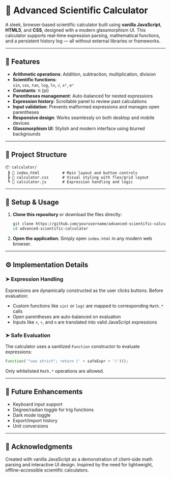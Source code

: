 # 🧮 Advanced Scientific Calculator

A sleek, browser-based scientific calculator built using **vanilla JavaScript**, **HTML5**, and **CSS**, designed with a modern glassmorphism UI. This calculator supports real-time expression parsing, mathematical functions, and a persistent history log — all without external libraries or frameworks.

---

## 🚀 Features

- **Arithmetic operations**: Addition, subtraction, multiplication, division
- **Scientific functions**:  
  `sin`, `cos`, `tan`, `log`, `ln`, `√`, `x²`, `eˣ`
- **Constants**: π (pi)
- **Parentheses management**: Auto-balanced for nested expressions
- **Expression history**: Scrollable panel to review past calculations
- **Input validation**: Prevents malformed expressions and manages open parentheses
- **Responsive design**: Works seamlessly on both desktop and mobile devices
- **Glassmorphism UI**: Stylish and modern interface using blurred backgrounds

---

## 📁 Project Structure

```
📦 calculator/
 ┣ 📄 index.html          # Main layout and button controls
 ┣ 📄 calculator.css      # Visual styling with flex/grid layout
 ┗ 📄 calculator.js       # Expression handling and logic
```

---

## 🔧 Setup & Usage

1. **Clone this repository** or download the files directly:
   ```bash
   git clone https://github.com/yourusername/advanced-scientific-calculator.git
   cd advanced-scientific-calculator
   ```

2. **Open the application**:
   Simply open `index.html` in any modern web browser.

---

## ⚙️ Implementation Details

### ➤ Expression Handling

Expressions are dynamically constructed as the user clicks buttons. Before evaluation:

- Custom functions like `sin(` or `log(` are mapped to corresponding `Math.*` calls
- Open parentheses are auto-balanced on evaluation
- Inputs like `×`, `÷`, and `π` are translated into valid JavaScript expressions

### ➤ Safe Evaluation

The calculator uses a sanitized `Function` constructor to evaluate expressions:

```javascript
Function('"use strict"; return (' + safeExpr + ')')();
```

Only whitelisted `Math.*` operations are allowed.

---

## 📌 Future Enhancements

- Keyboard input support
- Degree/radian toggle for trig functions
- Dark mode toggle
- Export/import history
- Unit conversions

---

## 🙌 Acknowledgments

Created with vanilla JavaScript as a demonstration of client-side math parsing and interactive UI design. Inspired by the need for lightweight, offline-accessible scientific calculators.
